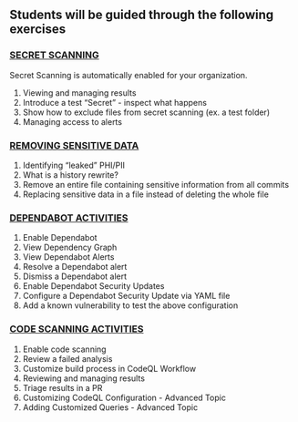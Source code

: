 ## Students will be guided through the following exercises

### [SECRET SCANNING](secret-scanning.md)
Secret Scanning is automatically enabled for your organization.
1. Viewing and managing results
1. Introduce a test “Secret” - inspect what happens
1. Show how to exclude files from secret scanning (ex. a test folder)
1. Managing access to alerts

### [REMOVING SENSITIVE DATA](remove-sensitive-data.md)
1. Identifying “leaked” PHI/PII
1. What is a history rewrite?
1. Remove an entire file containing sensitive information from all commits
1. Replacing sensitive data in a file instead of deleting the whole file


### [DEPENDABOT ACTIVITIES](dependabot.md)
1. Enable Dependabot
1. View Dependency Graph
1. View Dependabot Alerts
1. Resolve a Dependabot alert
1. Dismiss a Dependabot alert
1. Enable Dependabot Security Updates
1. Configure a Dependabot Security Update via YAML file
1. Add a known vulnerability to test the above configuration

### [CODE SCANNING ACTIVITIES](code-scanning.md)
1. Enable code scanning
1. Review a failed analysis
1. Customize build process in CodeQL Workflow
1. Reviewing and managing results
1. Triage results in a PR
1. Customizing CodeQL Configuration - Advanced Topic
1. Adding Customized Queries - Advanced Topic
